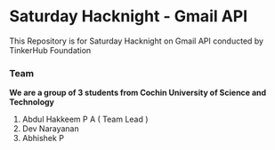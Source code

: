 # Saturday Hacknight - Gmail API
This Repository is for Saturday Hacknight on Gmail API conducted by TinkerHub Foundation  
### Team
__We are a group of 3 students from Cochin University of Science and Technology__
1. Abdul Hakkeem P A ( Team Lead )
2. Dev Narayanan
3. Abhishek P 
